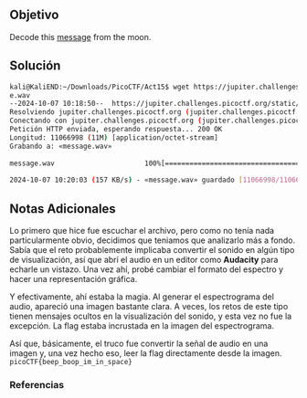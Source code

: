 ## Objetivo 
Decode this [message](https://jupiter.challenges.picoctf.org/static/d6fcea5e3c6433680ea4f914e24fab61/message.wav) from the moon.
## Solución  
```bash
kali@KaliEND:~/Downloads/PicoCTF/Act15$ wget https://jupiter.challenges.picoctf.org/static/d6fcea5e3c6433680ea4f914e24fab61/messag  
e.wav  
--2024-10-07 10:18:50--  https://jupiter.challenges.picoctf.org/static/d6fcea5e3c6433680ea4f914e24fab61/message.wav  
Resolviendo jupiter.challenges.picoctf.org (jupiter.challenges.picoctf.org)... 3.131.60.8  
Conectando con jupiter.challenges.picoctf.org (jupiter.challenges.picoctf.org)[3.131.60.8]:443... conectado.  
Petición HTTP enviada, esperando respuesta... 200 OK  
Longitud: 11066998 (11M) [application/octet-stream]  
Grabando a: «message.wav»  
  
message.wav                      100%[========================================================>]  10,55M   172KB/s    en 69s        
  
2024-10-07 10:20:03 (157 KB/s) - «message.wav» guardado [11066998/11066998]

```
## Notas Adicionales 
Lo primero que hice fue escuchar el archivo, pero como no tenía nada particularmente obvio, decidimos que teniamos que analizarlo más a fondo. Sabía que el reto probablemente implicaba convertir el sonido en algún tipo de visualización, así que abrí el audio en un editor como **Audacity** para echarle un vistazo. Una vez ahí, probé cambiar el formato del espectro y hacer una representación gráfica.

Y efectivamente, ahí estaba la magia. Al generar el espectrograma del audio, apareció una imagen bastante clara. A veces, los retos de este tipo tienen mensajes ocultos en la visualización del sonido, y esta vez no fue la excepción. La flag estaba incrustada en la imagen del espectrograma.

Así que, básicamente, el truco fue convertir la señal de audio en una imagen y, una vez hecho eso, leer la flag directamente desde la imagen.
`picoCTF{beep_boop_im_in_space}`
### Referencias

